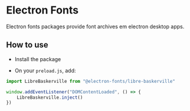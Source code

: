 # Electron Fonts

Electron fonts packages provide font archives em electron desktop apps.

## How to use

* Install the package

* On your `preload.js`, add:

```ts
import LibreBaskerville from "@electron-fonts/libre-baskerville"

window.addEventListener("DOMContentLoaded", () => {
    LibreBaskerville.inject()
})
```